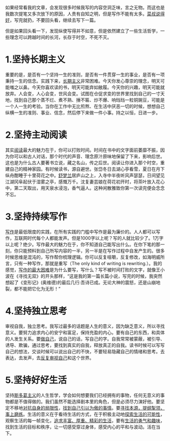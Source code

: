 如果经常看我的文章，会发现很多时候我写的内容空洞乏味，言之无物。而这也是我数次提笔又多次放下的原因，人贵有自知之明，但是写作不能有太多。[菜叔说得好](http://mp.weixin.qq.com/s?__biz=MjM5MjAzODU2MA==&mid=2652793905&idx=1&sn=a6c5fa991123b0975a0974c7a700370d&chksm=bd46a7fe8a312ee852e9f7b565d326bd31c356ade7e05163bb81fd8c64a660afbd483044649a&scene=21#wechat_redirect)，写完就扔，不要回头看，继续去写下一篇。

但是如果回头看一下，发现纵使写得并不如意，但是依然建立了一些生活哲学，一些理念可以跨越时间的长河，长存于时空，不死不灭。

# 1.坚持长期主义

重要的是，是否有一个坚持一生的准则，是否有一件贯穿一生的事业，是否有一项秉持一生的信念。实践下来，[长期主义](http://mp.weixin.qq.com/s?__biz=MzIzNTU2OTgyOA==&mid=2247484544&idx=1&sn=8be09e7ffe4961f0f82bc26f8fa864a4&chksm=e8e4534bdf93da5d10a32c3c0c2d5c3716f7dc0999fdf0c8ce1fc89297551c3b25b26f0382d6&scene=21#wechat_redirect)非常困难。今天你发心尊崇的理念，明天可能嗤之以鼻。今天你喜欢读的书，明天可能弃如敝履。今天你的兴趣，明天可能就放弃。人会变，人心会变，世风会变。试图在仓促求变的世界里找到自己的一寸天地，找到自己那个蒸不烂、煮不熟、捶不匾、炒不爆、响珰珰一粒铜豌豆，可能是一个人一生的考验。当你在工作中无比煎熬、在生活中厌恶一切的时候，想想自己纵横一生的准则、事业、信念，然后停下来做一件小事。持之以恒，日进一步。

# 2.坚持主动阅读

其实[阅读](http://mp.weixin.qq.com/s?__biz=MzIzNTU2OTgyOA==&mid=2247484606&idx=1&sn=e1c285097da7687a18fa0a0ca489b25f&chksm=e8e45375df93da63f131adfe5683c46bab935f8fdad8ea4e724c87d0b94e78486c9f3c8c74c7&scene=21#wechat_redirect)最大的魅力在于，你可以打败时间。时间在书中的文字面前萎靡不振，因为你可以和古人对话，那个时代的声音、理念原汁原味地保留了下来，影响后世。这也是为什么古人要著书立说，藏之名山，传之后世。阅读让你进入那个时空，重建自己的精神家园。有时候读书，源自避世。张岱冬日去湖心亭看雪，夏日在月下纵舟酣睡于十里荷花之中。[舒梦兰](http://mp.weixin.qq.com/s?__biz=MzIzNTU2OTgyOA==&mid=2247485072&idx=1&sn=cf033e033f6afc48f21ce70dec366c24&chksm=e8e4515bdf93d84d47448394b426965d8a5363733a54b7125b69f3945656ea7849dc793ae396&scene=21#wechat_redirect)居庐山之上，入寺中半夜听风声瑟瑟，日间望见江湖冈阜起伏于湿雾之亭，感慨万千。沈复妻芸娘在荷花初开时，将茶叶放入花心中，第二天取出，用天泉水浸泡，香气逼人。这种闲散雅致你第一次读完便会念念不忘。

# 3.坚持持续写作

[写作](http://mp.weixin.qq.com/s?__biz=MzIzNTU2OTgyOA==&mid=2247484969&idx=1&sn=6af9e88da23c3842428d4c7a5f550a26&chksm=e8e451e2df93d8f4e0545dc80e5daac91ef131cb46a86aec95925aa04a4fbb5f3faa5c65e825&scene=21#wechat_redirect)是最低限度的实践，在所有实践的门槛中写作是最为廉价的。人人都可以写作，互联网时代每个人都能发声。但是1000字以上呢？写的人就比较少了。1万字以上呢？绝少。写作最大的魅力在于，你不知道自己能写出什么。在你下笔的那一刻，你只能预料到自己所写内容的一半，另一半是在写作过程中自发产生的。很多时候思维是混沌的，写作帮你梳理逻辑。你可以反复咀嚼，反复修改，如海明威所言，只有一种写作，那就是重写（The only kind of writing is rewriting.）。我的感觉，[写作的最大困难](http://mp.weixin.qq.com/s?__biz=MzIzNTU2OTgyOA==&mid=2247484190&idx=1&sn=e6256fcb924482a0032ca06a8af36509&chksm=e8e454d5df93ddc3f96adab3c30b68e17ba052330642a9c03625688bd8aabbfc65c55f7d6eea&scene=21#wechat_redirect)是为什么要写，写什么？写不被时间打败的文字，就像王小波在《寻找无双》的开头那样，“这是我的第一篇长篇小说，写完的时候，我突然想起了《变形记》(奥维德)的最后几行:吾诗已成。无论大神的震怒，还是山崩地裂，都不能把它化为无形！”

# 4.坚持独立思考

审视自我，独立思考。我写过最多的话题是人生的意义，因为缺乏意义，所以寻找意义。要努力追求内心的安宁和富足，保持充盈的内心。要有自己的东西，和具体的人发生关系。要[做自己](http://mp.weixin.qq.com/s?__biz=MzIzNTU2OTgyOA==&mid=2247485040&idx=1&sn=b7df8d4931443ebe07b097d6571c3bdc&chksm=e8e451bbdf93d8ad99f19ce43677d7832097b06c8025664b38997c8988ab440be1bbf2f942ab&scene=21#wechat_redirect)，说自己的话，写自己的字。自我常常被蒙蔽，被引导、诱导、欺骗，通过思考，要找到真实的自我，释放真正的自我。读书时候可以写写自己的想法，交谈时候可以说出自己的不快，不要轻易隐藏自己的情绪和思考。去表达，去发声，去[反复审视自己](http://mp.weixin.qq.com/s?__biz=MzIzNTU2OTgyOA==&mid=2247484964&idx=1&sn=f5c5d398e5c5dc1e4de224f32cbb694c&chksm=e8e451efdf93d8f9974e794a647656dac7b1adca14a53ef7ef4372d683f3fe78b194f4832247&scene=21#wechat_redirect)和这个世界。

# 5.坚持好好生活

坚持[斯多葛主义](http://mp.weixin.qq.com/s?__biz=MzIzNTU2OTgyOA==&mid=2247484484&idx=1&sn=2306d541b2303d2159919b4ae3f97084&chksm=e8e4538fdf93da99bab05d3984582c0d36354fdf4b59c2344e67d79c68869e8decd4ebda060d&scene=21#wechat_redirect)的人生哲学，学会如何想要我们已经拥有的事物，任何无意义的事物都是不值得做的。我们虽然不能选择剧本里的角色，但是必须尽力演好他。要坚定不移地[对抗自身的局限性](http://mp.weixin.qq.com/s?__biz=MzIzNTU2OTgyOA==&mid=2247484452&idx=1&sn=362cb64a8e7760ced385262e71143bb5&chksm=e8e453efdf93daf991053a3206b5e088430f1bf22d8389b05d5e5d8fafb0cadef19455df09f9&scene=21#wechat_redirect)，[找到自己引以为傲的事情](http://mp.weixin.qq.com/s?__biz=MzIzNTU2OTgyOA==&mid=2247484493&idx=1&sn=79bd65c2cda0e787fd151d6e541d433a&chksm=e8e45386df93da90d5276aa8b3933d4625220f3d72c90265865d8b2ff557d3b6d2c3d8ad3d81&scene=21#wechat_redirect)。要[寻找本源，提纲掣领，事上磨练](http://mp.weixin.qq.com/s?__biz=MzIzNTU2OTgyOA==&mid=2247484572&idx=1&sn=fe472acccbaeb9376feed9d09e6faf58&chksm=e8e45357df93da4164ef8c408b2ce7039df7750872fd6ed41bd10689ff8f49634cd1cd2e1613&scene=21#wechat_redirect)。生活的意义在于看待生活的方式，在于积极主动地[探索生活的可能性](http://mp.weixin.qq.com/s?__biz=MzIzNTU2OTgyOA==&mid=2247484821&idx=1&sn=5e59bc312d2c721455b94477b391df69&chksm=e8e4525edf93db48045c86fd79fdad6921bb2b4d5a32a3599962c490b0eb584285935fd4d7a7&scene=21#wechat_redirect)，观察生活的每一帧变化，[追求丰富、厚重、精彩的生活](http://mp.weixin.qq.com/s?__biz=MzIzNTU2OTgyOA==&mid=2247484860&idx=1&sn=b456319d612bb115f03f8d166af98dc5&chksm=e8e45277df93db61867713f07bd6602068ae236e6660f613aaa399ffb2aaf55389c5a3967733&scene=21#wechat_redirect)，要有[生活的勇气和趣味](http://mp.weixin.qq.com/s?__biz=MzIzNTU2OTgyOA==&mid=2247485025&idx=1&sn=58b503c1afaa505c0e67bb1af5968bd6&chksm=e8e451aadf93d8bc543ff29d6e13ded67735514f67ab55e183c1ac0e8559afdd7edfa0ca71cf&scene=21#wechat_redirect)，找到生活的目标和秩序，让一切感受穿过身体，感受内心的平和与波动。活在当下。